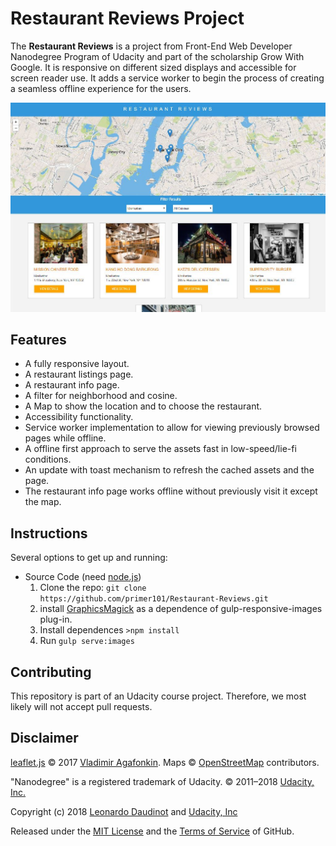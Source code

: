 # Restaurant Reviews Project
The **Restaurant Reviews** is a project from Front-End Web Developer Nanodegree Program of Udacity and part of the scholarship Grow With Google. It is responsive on different sized displays and accessible for screen reader use. It adds a service worker to begin the process of creating a seamless offline experience for the users.

![site](https://github.com/primer101/Restaurant-Reviews/raw/master/app/images/fixed/RetaurantReviews.jpg)

## Features

- A fully responsive layout.
- A restaurant listings page.
- A restaurant info page.
- A filter for neighborhood and cosine.
- A Map to show the location and to choose the restaurant.
- Accessibility functionality.
- Service worker implementation to allow for viewing previously browsed pages while offline.
- A offline first approach to serve the assets fast in low-speed/lie-fi conditions.
- An update with toast  mechanism to refresh the cached assets and the page.
- The restaurant info page works offline without previously visit it except the map.

## Instructions

Several options to get up and running:

- Source Code (need [node.js](https://nodejs.org/en/))
  1. Clone the repo: `git clone https://github.com/primer101/Restaurant-Reviews.git`
  2. install [GraphicsMagick](http://www.graphicsmagick.org/) as a dependence of gulp-responsive-images plug-in.
  3. Install dependences `>npm install`
  4. Run `gulp serve:images`

## Contributing

This repository is part of an Udacity course project. Therefore, we most likely will not accept pull requests.

## Disclaimer

[leaflet.js](https://leafletjs.com/) © 2017 [Vladimir Agafonkin](http://agafonkin.com/en). Maps © [OpenStreetMap](https://www.openstreetmap.org/copyright) contributors.

"Nanodegree" is a registered trademark of Udacity. © 2011–2018 [Udacity, Inc.](https://www.udacity.com/)

Copyright (c) 2018 [Leonardo Daudinot](https://www.linkedin.com/in/leonardodaudinot/) and [Udacity, Inc](https://www.udacity.com/)

Released under the [MIT License](LICENSE.txt) and the [Terms of Service](https://help.github.com/articles/github-terms-of-service) of GitHub.
